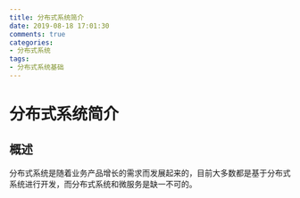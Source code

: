 ```yaml
---
title: 分布式系统简介
date: 2019-08-18 17:01:30
comments: true
categories:
- 分布式系统
tags:
- 分布式系统基础
---
```


# 分布式系统简介

## 概述
分布式系统是随着业务产品增长的需求而发展起来的，目前大多数都是基于分布式系统进行开发，而分布式系统和微服务是缺一不可的。

<!-- more -->
